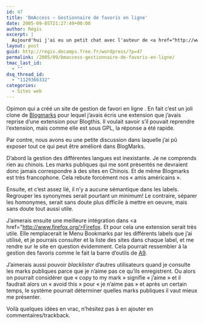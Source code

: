 ```yaml
---
id: 47
title: 'BmAccess – Gestionnaire de favoris en ligne'
date: 2005-09-05T21:27:49+00:00
author: Régis
excerpt: |
  Aujourd'hui j'ai eu un petit chat avec l'auteur de <a href="http://www.bmaccess.net/">BmAccess</a>, un site de gestion de favoris en ligne. Nous avons commencé la discussion sur <a href="/wordpress/?p=30">l'extension firefox que j'avais écrite pour BlogMarks</a>. Et puis j'ai critiqué Blogmarks, et j'espère que ça l'inspirera pour BmAccess.
layout: post
guid: http://regis.decamps.free.fr/wordpress/?p=47
permalink: /2005/09/bmaccess-gestionnaire-de-favoris-en-ligne/
tmac_last_id:
  - ""
dsq_thread_id:
  - "1129366332"
categories:
  - Sites web
---
```

Opimon qui a créé un site de gestion de favori en ligne . En fait c’est un joli clone de [Blogmarks](http://www.blogmarks.net) pour lequel j’avais écris une extension que j’avais reprise d’une extension pour Blogthis. Il voulait savoir s’il pouvait reprendre l’extension, mais comme elle est sous GPL, la réponse a été rapide.

Par contre, nous avons eu une petite discussion dans laquelle j’ai pû exposer tout ce qui peut être amélioré dans BlogMarks.

D’abord la gestion des différentes langues est inexistante. Je ne comprends rien au chinois. Les marks publiques qui me sont présentés ne devraient donc jamais correspondre à des sites en Chinois. Et de même Blogmarks est très francophone. Cela rebute forcément nos « amis américains ».

Ensuite, et c’est assez lié, il n’y a aucune sémantique dans les labels. Regrouper les synonymes serait pourtant un minimum! Le contraire, séparer les homonymes, serait sans doute plus difficile à mettre en oeuvre, mais sans doute tout aussi utile.

J’aimerais ensuite une meilleure intégration dans <a href="http://www.firefox.org/>Firefox. Et pour cela une extension serait très utile. Elle remplacerait le Menu Bookmarks par les différents labels que j’ai utilisé, et je pourrais consulter et la liste des sites dans chaque label, et me rendre sur le site en question évidemment. Cela pourrait ressembler à la gestion des favoris comme le fait la barre d’outils de [A9](www.a9.com).

J’aimerais aussi pouvoir _blacklister_ d’autres utilisateurs quand je consulte les marks publiques parce que je n’aime pas ce qu’ils enregistrent. Ou alors on pourrait considérer que « copy to my mark » signifie « j’aime » et il faudrait alors un « avoid this » pour « je n’aime pas » et après un certain temps, le système pourrait déterminer quelles marks publiques il vaut mieux me présenter.

Voilà quelques idées en vrac, n’hésitez pas à en ajouter en commentaires/trackback.
